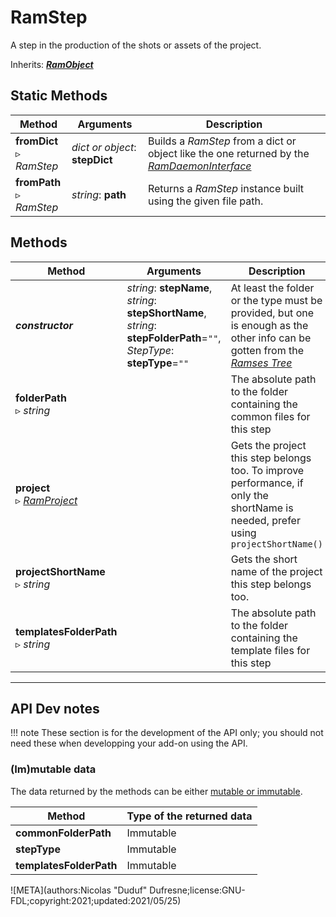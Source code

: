 # RamStep

A step in the production of the shots or assets of the project.

Inherits: [***RamObject***](ram_object.md)

## Static Methods

| Method | Arguments | Description |
| --- | --- | --- |
| **fromDict**<br />▹ *RamStep* | *dict or object*: **stepDict** | Builds a *RamStep* from a dict or object like the one returned by the *[RamDaemonInterface](ram_daemon_interface.md)* |
| **fromPath**<br />▹ *RamStep* | *string*: **path**<br /> | Returns a *RamStep* instance built using the given file path. |

## Methods

| Method | Arguments | Description |
| --- | --- | --- |
| ***constructor*** | *string*: **stepName**,<br />*string*: **stepShortName**,<br />*string*: **stepFolderPath**=`""`,<br />*StepType*: **stepType**=`""` | At least the folder or the type must be provided, but one is enough as the other info can be gotten from the [*Ramses Tree*](../../files/tree.md) |
| **folderPath**<br />▹ *string* | | The absolute path to the folder containing the common files for this step |
| **project**<br />▹ *[RamProject](ram_project.md)* | | Gets the project this step belongs too. To improve performance, if only the shortName is needed, prefer using `projectShortName()` |
| **projectShortName**<br />▹ *string* | | Gets the short name of the project this step belongs too. || **stepType**<br />▹ *StepType* | | The type of this step, one of `StepType.PRE_PRODUCTION`, `StepType.SHOT_PRODUCTION`, `StepType.ASSET_PRODUCTION`, `StepType.POST_PRODUCTION`|
| **templatesFolderPath**<br />▹ *string* | | The absolute path to the folder containing the template files for this step |

____

## API Dev notes

!!! note
    These section is for the development of the API only; you should not need these when developping your add-on using the API.

### (Im)mutable data

The data returned by the methods can be either [mutable or immutable](implementation.md#accessing-the-data).

| Method | Type of the returned data |
| --- | --- |
| **commonFolderPath** | <i class="fa fa-lock"></i> Immutable |
| **stepType** | <i class="fa fa-lock"></i> Immutable |
| **templatesFolderPath** | <i class="fa fa-lock"></i> Immutable |

![META](authors:Nicolas "Duduf" Dufresne;license:GNU-FDL;copyright:2021;updated:2021/05/25)